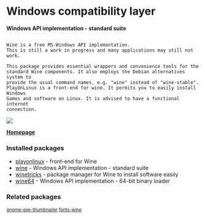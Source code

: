 # Windows compatibility layer

__Windows API implementation - standard suite__

```

Wine is a free MS-Windows API implementation.
This is still a work in progress and many applications may still not work.

This package provides essential wrappers and convenience tools for the
standard Wine components. It also employs the Debian alternatives system to
provide the usual command names, e.g. "wine" instead of "wine-stable".
PlayOnLinux is a front-end for wine. It permits you to easily install Windows
Games and software on Linux. It is advised to have a functional internet
connection.

```

[![](https://screenshots.debian.net/thumbnail/playonlinux/)](https://screenshots.debian.net/screenshot/playonlinux/)


 **[Homepage](http://www.winehq.org/)**

### Installed packages

* [playonlinux](https://packages.debian.org/stretch/playonlinux) - front-end for Wine
* [wine](https://packages.debian.org/stretch/wine) - Windows API implementation - standard suite
* [winetricks](https://packages.debian.org/stretch/winetricks) - package manager for Wine to install software easily
* [wine64](https://packages.debian.org/stretch/wine64) - Windows API implementation - 64-bit binary loader

### Related packages

<sub> [gnome-exe-thumbnailer](https://packages.debian.org/stretch/gnome-exe-thumbnailer) [fonts-wine](https://packages.debian.org/stretch/fonts-wine)  </sub>
